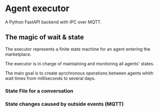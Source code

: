 # Agent executor

A Python FastAPI backend with IPC over MQTT.

## The magic of wait & state
The executor represents a finite state machine for an agent entering the marketplace.

The executor is in charge of maintaining and monitoring all agents' states.

The main goal is to create aynchronous operations between agents whith wait times from milliseconds to several days.

### State File for a conversation

### State changes caused by outside events (MQTT)
